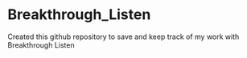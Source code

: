 # Breakthrough_Listen

Created this github repository to save and keep track of my work with Breakthrough Listen
